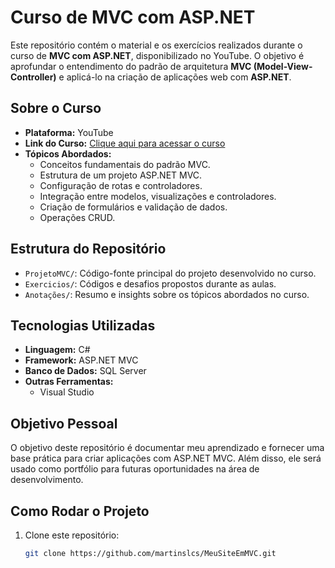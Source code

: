 # Curso de MVC com ASP.NET

Este repositório contém o material e os exercícios realizados durante o curso de **MVC com ASP.NET**, disponibilizado no YouTube. O objetivo é aprofundar o entendimento do padrão de arquitetura **MVC (Model-View-Controller)** e aplicá-lo na criação de aplicações web com **ASP.NET**.

## Sobre o Curso

- **Plataforma:** YouTube  
- **Link do Curso:** [Clique aqui para acessar o curso]([LINK_DO_CURSO](https://www.youtube.com/watch?v=-v0sfER0po8&list=PLJ0IKu7KZpCQKdwRbU7HfXW3raImmghWZ))  
- **Tópicos Abordados:**
  - Conceitos fundamentais do padrão MVC.
  - Estrutura de um projeto ASP.NET MVC.
  - Configuração de rotas e controladores.
  - Integração entre modelos, visualizações e controladores.
  - Criação de formulários e validação de dados.
  - Operações CRUD.

## Estrutura do Repositório

- `ProjetoMVC/`: Código-fonte principal do projeto desenvolvido no curso.
- `Exercicios/`: Códigos e desafios propostos durante as aulas.
- `Anotações/`: Resumo e insights sobre os tópicos abordados no curso.

## Tecnologias Utilizadas

- **Linguagem:** C#  
- **Framework:** ASP.NET MVC  
- **Banco de Dados:** SQL Server 
- **Outras Ferramentas:**
  - Visual Studio


## Objetivo Pessoal

O objetivo deste repositório é documentar meu aprendizado e fornecer uma base prática para criar aplicações com ASP.NET MVC. Além disso, ele será usado como portfólio para futuras oportunidades na área de desenvolvimento.

## Como Rodar o Projeto

1. Clone este repositório:  
   ```bash
   git clone https://github.com/martinslcs/MeuSiteEmMVC.git
